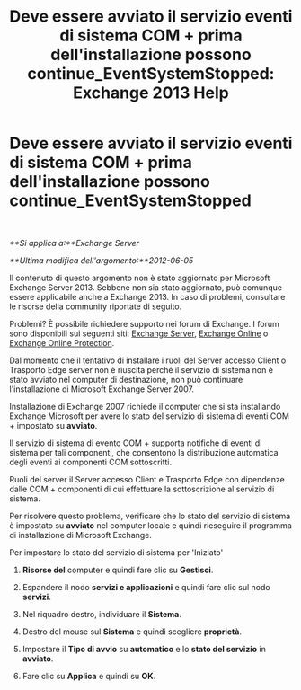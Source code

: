 ﻿---
title: "Deve essere avviato il servizio eventi di sistema COM + prima dell'installazione possono continue_EventSystemStopped: Exchange 2013 Help"
TOCTitle: Deve essere avviato il servizio eventi di sistema COM + prima dell'installazione possono continue_EventSystemStopped
ms:assetid: 3b8d2ba3-87fb-4749-b4d1-5dfec97e1ca4
ms:mtpsurl: https://technet.microsoft.com/it-it/library/ms.exch.setupreadiness.eventsystemstopped(v=EXCHG.150)
ms:contentKeyID: 50480389
ms.date: 05/22/2018
mtps_version: v=EXCHG.150
ms.translationtype: MT
---

# Deve essere avviato il servizio eventi di sistema COM + prima dell'installazione possono continue\_EventSystemStopped

 

_**Si applica a:**Exchange Server_

_**Ultima modifica dell'argomento:**2012-06-05_

Il contenuto di questo argomento non è stato aggiornato per Microsoft Exchange Server 2013. Sebbene non sia stato aggiornato, può comunque essere applicabile anche a Exchange 2013. In caso di problemi, consultare le risorse della community riportate di seguito.

Problemi? È possibile richiedere supporto nei forum di Exchange. I forum sono disponibili sui seguenti siti: [Exchange Server](https://go.microsoft.com/fwlink/p/?linkid=60612), [Exchange Online](https://go.microsoft.com/fwlink/p/?linkid=267542) o [Exchange Online Protection](https://go.microsoft.com/fwlink/p/?linkid=285351).

Dal momento che il tentativo di installare i ruoli del Server accesso Client o Trasporto Edge server non è riuscita perché il servizio di sistema non è stato avviato nel computer di destinazione, non può continuare l'installazione di Microsoft Exchange Server 2007.

Installazione di Exchange 2007 richiede il computer che si sta installando Exchange Microsoft per avere lo stato del servizio di sistema di eventi COM + impostato su **avviato**.

Il servizio di sistema di evento COM + supporta notifiche di eventi di sistema per tali componenti, che consentono la distribuzione automatica degli eventi ai componenti COM sottoscritti.

Ruoli del server il Server accesso Client e Trasporto Edge con dipendenze dalle COM + componenti di cui effettuare la sottoscrizione al servizio di sistema.

Per risolvere questo problema, verificare che lo stato del servizio di sistema è impostato su **avviato** nel computer locale e quindi rieseguire il programma di installazione di Microsoft Exchange.

Per impostare lo stato del servizio di sistema per 'Iniziato'

1.  **Risorse del** computer e quindi fare clic su **Gestisci**.

2.  Espandere il nodo **servizi e applicazioni** e quindi fare clic sul nodo **servizi**.

3.  Nel riquadro destro, individuare il **Sistema**.

4.  Destro del mouse sul **Sistema** e quindi scegliere **proprietà**.

5.  Impostare il **Tipo di avvio** su **automatico** e lo **stato del servizio** in **avviato**.

6.  Fare clic su **Applica** e quindi su **OK**.

